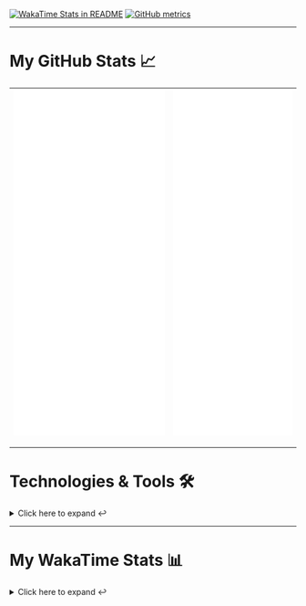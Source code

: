[![WakaTime Stats in README](https://github.com/LOsioChico/LOsioChico/actions/workflows/waka.yml/badge.svg)](https://github.com/LOsioChico/LOsioChico/actions/workflows/waka.yml) [![GitHub metrics](https://github.com/LOsioChico/LOsioChico/actions/workflows/metrics.yml/badge.svg)](https://github.com/LOsioChico/LOsioChico/actions/workflows/metrics.yml)

---

# My GitHub Stats 📈

| ![](./assets/metrics.svg) | ![](./assets/metrics2.svg) |
| ------------------------- | -------------------------- |

---

# Technologies & Tools 🛠️

<details>
<summary>Click here to expand ↩️</summary>
<br>

## Programming Languages

[![HTML5](https://img.shields.io/badge/HTML5-E34F26?style=for-the-badge&logo=html5&logoColor=white)](https://developer.mozilla.org/en-US/docs/Web/HTML)
[![CSS3](https://img.shields.io/badge/CSS3-1572B6?style=for-the-badge&logo=css3&logoColor=white)](https://developer.mozilla.org/en-US/docs/Web/CSS)
[![JavaScript](https://img.shields.io/badge/JavaScript-F7DF1E?style=for-the-badge&logo=javascript&logoColor=black)](https://developer.mozilla.org/en-US/docs/Web/JavaScript)
[![TypeScript](https://img.shields.io/badge/TypeScript-007ACC?style=for-the-badge&logo=typescript&logoColor=white)](https://www.typescriptlang.org/)

## Web Development

[![React](https://img.shields.io/badge/React-%2361DAFB.svg?&style=for-the-badge&logo=react&logoColor=white)](https://reactjs.org/)
[![React Router Dom](https://img.shields.io/badge/React%20Router%20Dom-CA4245?style=for-the-badge&logo=react-router&logoColor=white)](https://reactrouter.com/)
[![Framer Motion](https://img.shields.io/badge/Framer%20Motion-000000?style=for-the-badge&logo=framer&logoColor=white)](https://www.framer.com/api/motion/)
[![React Query](https://img.shields.io/badge/React%20Query-FF4154?style=for-the-badge&logo=react&logoColor=white)](https://react-query.tanstack.com/)
![Zustand](https://img.shields.io/badge/zustand-%2320232a.svg?style=for-the-badge&logo=react&logoColor=%2361DAFB)

## Form Handling

[![React Hook Form](https://img.shields.io/badge/React%20Hook%20Form-0DAE8B?style=for-the-badge&logo=react-hook-form&logoColor=white)](https://react-hook-form.com/)
[![Zod](https://img.shields.io/badge/Zod-DF2935?style=for-the-badge&logo=typescript&logoColor=white)](https://github.com/colinhacks/zod)

## Web Development Tools

[![Vitest](https://img.shields.io/badge/Vitest-646CFF?style=for-the-badge&logo=vite&logoColor=white)](https://vitest.netlify.app/)
[![ESLint](https://img.shields.io/badge/ESLint-4B32C3?style=for-the-badge&logo=eslint&logoColor=white)](https://eslint.org/)
[![Prettier](https://img.shields.io/badge/Prettier-F7B93E?style=for-the-badge&logo=prettier&logoColor=black)](https://prettier.io/)
[![Tailwind CSS](https://img.shields.io/badge/Tailwind%20CSS-38B2AC?style=for-the-badge&logo=tailwind-css&logoColor=white)](https://tailwindcss.com/)

## Workflow Tools

[![Git](https://img.shields.io/badge/Git-F05032?style=for-the-badge&logo=git&logoColor=white)](https://git-scm.com/)
[![Visual Studio Code](https://img.shields.io/badge/Visual%20Studio%20Code-007ACC?style=for-the-badge&logo=visual-studio-code&logoColor=white)](https://code.visualstudio.com/)

</details>

---

# My WakaTime Stats 📊

<details>
<summary>Click here to expand ↩️</summary>
<br>

<!--START_SECTION:waka-->
![Code Time](http://img.shields.io/badge/Code%20Time-440%20hrs%2049%20mins-blue)

![Lines of code](https://img.shields.io/badge/From%20Hello%20World%20I%27ve%20Written-113.5%20thousand%20lines%20of%20code-blue)

**🐱 My GitHub Data** 

> 📦 40.8 kB Used in GitHub's Storage 
 > 
> 🏆 472 Contributions in the Year 2023
 > 
> 🚫 Not Opted to Hire
 > 
> 📜 8 Public Repositories 
 > 
> 🔑 3 Private Repositories 
 > 
**I'm a Night 🦉** 

```text
🌞 Morning                234 commits         ████░░░░░░░░░░░░░░░░░░░░░   15.27 % 
🌆 Daytime                528 commits         █████████░░░░░░░░░░░░░░░░   34.46 % 
🌃 Evening                401 commits         ███████░░░░░░░░░░░░░░░░░░   26.17 % 
🌙 Night                  369 commits         ██████░░░░░░░░░░░░░░░░░░░   24.09 % 
```
📅 **I'm Most Productive on Friday** 

```text
Monday                   95 commits          ██░░░░░░░░░░░░░░░░░░░░░░░   06.20 % 
Tuesday                  278 commits         █████░░░░░░░░░░░░░░░░░░░░   18.15 % 
Wednesday                225 commits         ████░░░░░░░░░░░░░░░░░░░░░   14.69 % 
Thursday                 268 commits         ████░░░░░░░░░░░░░░░░░░░░░   17.49 % 
Friday                   354 commits         ██████░░░░░░░░░░░░░░░░░░░   23.11 % 
Saturday                 283 commits         █████░░░░░░░░░░░░░░░░░░░░   18.47 % 
Sunday                   29 commits          ░░░░░░░░░░░░░░░░░░░░░░░░░   01.89 % 
```


📊 **This Week I Spent My Time On** 

```text
💬 Programming Languages: 
TypeScript               17 hrs 21 mins      ████████████████████████░   94.97 % 
JSON                     26 mins             █░░░░░░░░░░░░░░░░░░░░░░░░   02.44 % 
Markdown                 11 mins             ░░░░░░░░░░░░░░░░░░░░░░░░░   01.06 % 
Bash                     8 mins              ░░░░░░░░░░░░░░░░░░░░░░░░░   00.81 % 
Other                    7 mins              ░░░░░░░░░░░░░░░░░░░░░░░░░   00.66 % 
```

**I Mostly Code in JavaScript** 

```text
JavaScript               7 repos             ████████████░░░░░░░░░░░░░   50.00 % 
TypeScript               4 repos             ███████░░░░░░░░░░░░░░░░░░   28.57 % 
CSS                      3 repos             █████░░░░░░░░░░░░░░░░░░░░   21.43 % 
```




 Last Updated on 25/06/2023 01:09:05 UTC
<!--END_SECTION:waka-->

## </details>
